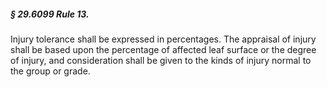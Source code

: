 ##### § 29.6099 Rule 13. #####

Injury tolerance shall be expressed in percentages. The appraisal of injury shall be based upon the percentage of affected leaf surface or the degree of injury, and consideration shall be given to the kinds of injury normal to the group or grade.